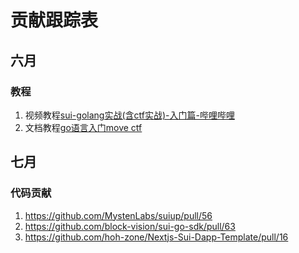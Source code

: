 # 贡献跟踪表
## 六月
### 教程

1. 视频教程[sui-golang实战(含ctf实战)-入门篇-哔哩哔哩](https://b23.tv/CbTlC34)
2. 文档教程[go语言入门move ctf](https://learnblockchain.cn/article/17090)

## 七月
### 代码贡献
1. https://github.com/MystenLabs/suiup/pull/56
2. https://github.com/block-vision/sui-go-sdk/pull/63
3. https://github.com/hoh-zone/Nextjs-Sui-Dapp-Template/pull/16
